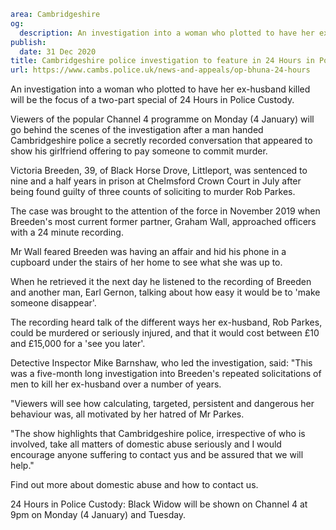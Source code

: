 ```yaml
area: Cambridgeshire
og:
  description: An investigation into a woman who plotted to have her ex-husband killed will be the focus of a two-part special of 24 Hours in Police Custody.
publish:
  date: 31 Dec 2020
title: Cambridgeshire police investigation to feature in 24 Hours in Police Custody
url: https://www.cambs.police.uk/news-and-appeals/op-bhuna-24-hours
```

An investigation into a woman who plotted to have her ex-husband killed will be the focus of a two-part special of 24 Hours in Police Custody.

Viewers of the popular Channel 4 programme on Monday (4 January) will go behind the scenes of the investigation after a man handed Cambridgeshire police a secretly recorded conversation that appeared to show his girlfriend offering to pay someone to commit murder.

Victoria Breeden, 39, of Black Horse Drove, Littleport, was sentenced to nine and a half years in prison at Chelmsford Crown Court in July after being found guilty of three counts of soliciting to murder Rob Parkes.

The case was brought to the attention of the force in November 2019 when Breeden's most current former partner, Graham Wall, approached officers with a 24 minute recording.

Mr Wall feared Breeden was having an affair and hid his phone in a cupboard under the stairs of her home to see what she was up to.

When he retrieved it the next day he listened to the recording of Breeden and another man, Earl Gernon, talking about how easy it would be to 'make someone disappear'.

The recording heard talk of the different ways her ex-husband, Rob Parkes, could be murdered or seriously injured, and that it would cost between £10 and £15,000 for a 'see you later'.

Detective Inspector Mike Barnshaw, who led the investigation, said: "This was a five-month long investigation into Breeden's repeated solicitations of men to kill her ex-husband over a number of years.

"Viewers will see how calculating, targeted, persistent and dangerous her behaviour was, all motivated by her hatred of Mr Parkes.

"The show highlights that Cambridgeshire police, irrespective of who is involved, take all matters of domestic abuse seriously and I would encourage anyone suffering to contact yus and be assured that we will help."

Find out more about domestic abuse and how to contact us.

24 Hours in Police Custody: Black Widow will be shown on Channel 4 at 9pm on Monday (4 January) and Tuesday.
